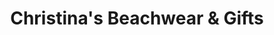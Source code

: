 ---
title: "Christina's Beachwear & Gifts"
url: /daytona-beach/christinas-beachwear-und-gifts/
shop: Andenken
---